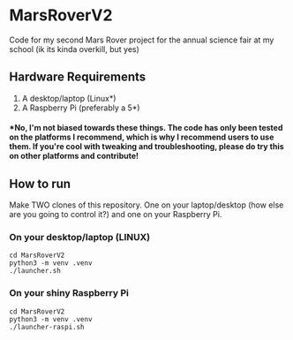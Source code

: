 # MarsRoverV2
Code for my second Mars Rover project for the annual science fair at my school (ik its kinda overkill, but yes)

## Hardware Requirements
1. A desktop/laptop (Linux*)
2. A Raspberry Pi (preferably a 5*)

#### *No, I'm not biased towards these things. The code has only been tested on the platforms I recommend, which is why I recommend users to use them. If you're cool with tweaking and troubleshooting, please do try this on other platforms and contribute!

## How to run
Make TWO clones of this repository. One on your laptop/desktop (how else are you going to control it?) and one on your Raspberry Pi.

### On your desktop/laptop (LINUX)
```git clone https://github.com/n3rdium/MarsRoverV2.git
cd MarsRoverV2
python3 -m venv .venv
./launcher.sh
```

### On your shiny Raspberry Pi
```git clone https://github.com/n3rdium/MarsRoverV2.git
cd MarsRoverV2
python3 -m venv .venv
./launcher-raspi.sh
```

